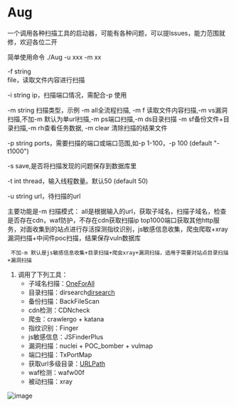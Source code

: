 # Aug
一个调用各种扫描工具的启动器，可能有各种问题，可以提lssues，能力范围就修，欢迎各位二开

简单使用命令 
./Aug -u xxx -m xx  


  -f  string  
        file，读取文件内容进行扫描  
        
  -i  string
        ip，扫描端口情况，需配合-p 使用  
        
  -m  string
        扫描类型，示例 -m all全流程扫描, -m f 读取文件内容扫描,-m vs漏洞扫描,不加-m 默认为单url扫描,-m ps端口扫描,-m ds目录扫描 -m sf备份文件+目录扫描,-m rh查看任务数据, -m clear 清除扫描的结果文件  
        
  -p  string
        ports，需要扫描的端口或端口范围,如-p 1-100，-p 100 (default "-t1000")  
        
  -s  save,是否将扫描发现的问题保存到数据库里  
  
  -t  int
        thread，输入线程数量。默认50 (default 50)  
        
  -u  string
        url，待扫描的url  
        

  
 主要功能是-m 扫描模式：
     all是根据输入的url，获取子域名，扫描子域名，检查是否存在cdn，waf防护，不存在cdn获取扫描ip top1000端口获取其他http服务，对面收集到的站点进行存活探测指纹识别，js敏感信息收集，爬虫爬取+xray漏洞扫描+中间件poc扫描，结果保存vuln数据库  
     
     不加-m 默认是js敏感信息收集+目录扫描+爬虫xray+漏洞扫描，适用于需要对站点目录扫描+漏洞扫描  
     
1. 调用了下列工具：
    - 子域名扫描：[OneForAll](https://github.com/shmilylty/OneForAll)
    - 目录扫描：dirsearch[dirsearch](https://github.com/maurosoria/dirsearch)
    - 备份扫描：BackFileScan
    - cdn检测：CDNcheck
    - 爬虫：crawlergo + katana
    - 指纹识别：Finger
    - js敏感信息：JSFinderPlus
    - 漏洞扫描：nuclei + POC_bomber + vulmap
    - 端口扫描：TxPortMap
    - 获取url多级目录：[URLPath](https://github.com/r00tSe7en/URLPath)
    - waf检测：wafw00f
    -  被动扫描：xray

![image](https://github.com/win1498419293/Aug/assets/44251830/aed5224f-7f4b-417a-9222-54593af3351c)
